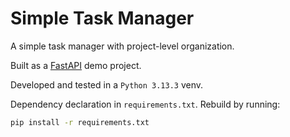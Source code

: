 # Simple Task Manager

A simple task manager with project-level organization.

Built as a [FastAPI](https://fastapi.tiangolo.com/) demo project.

Developed and tested in a `Python 3.13.3` venv.

Dependency declaration in `requirements.txt`. Rebuild by running:

```bash
pip install -r requirements.txt
```
